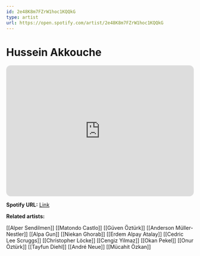 ```yaml
---
id: 2e48K8m7FZrW1hoc1KQQkG
type: artist
url: https://open.spotify.com/artist/2e48K8m7FZrW1hoc1KQQkG
---
```

# Hussein Akkouche

<iframe style="border-radius:12px" src="https://open.spotify.com/embed/artist/2e48K8m7FZrW1hoc1KQQkG" width="100%" height="352" frameBorder="0" allowfullscreen="" allow="autoplay; clipboard-write; encrypted-media; fullscreen; picture-in-picture" loading="lazy"></iframe>

**Spotify URL:** [Link](https://open.spotify.com/artist/2e48K8m7FZrW1hoc1KQQkG)

**Related artists:**

[[Alper Sendilmen]]
[[Matondo Castlo]]
[[Güven Öztürk]]
[[Anderson Müller-Nestler]]
[[Alpa Gun]]
[[Niekan Ghorab]]
[[Erdem Alpay Atalay]]
[[Cedric Lee Scruggs]]
[[Christopher Löcke]]
[[Cengiz Yilmaz]]
[[Okan Pekel]]
[[Onur Öztürk]]
[[Tayfun Diehl]]
[[André Neue]]
[[Mücahit Özkan]]
